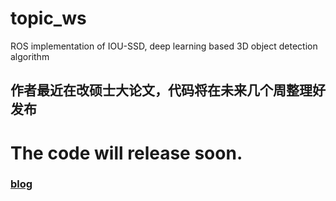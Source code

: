 # topic_ws
ROS implementation of IOU-SSD, deep learning based 3D object detection algorithm 
## 作者最近在改硕士大论文，代码将在未来几个周整理好发布
# The code will release soon.
### [blog](https://blog.csdn.net/liang_shuaige/article/details/114854061?spm=1001.2014.3001.5501)
